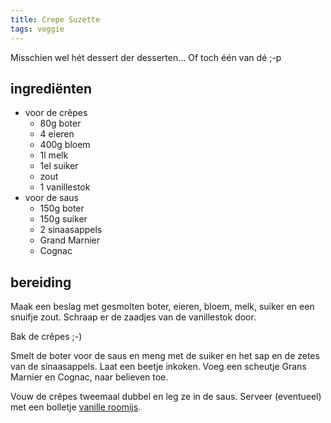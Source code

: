```yaml
---
title: Crepe Suzette
tags: veggie
---
```


Misschien wel hét dessert der desserten... Of toch één van dé ;-p

## ingrediënten

* voor de crêpes
  * 80g boter
  * 4 eieren
  * 400g bloem
  * 1l melk
  * 1el suiker
  * zout
  * 1 vanillestok
* voor de saus
  * 150g boter
  * 150g suiker
  * 2 sinaasappels
  * Grand Marnier
  * Cognac

## bereiding

Maak een beslag met gesmolten boter, eieren, bloem, melk, suiker en een snuifje zout. Schraap er de zaadjes van de vanillestok door.

Bak de crêpes ;-)

Smelt de boter voor de saus en meng met de suiker en het sap en de zetes van de sinaasappels. Laat een beetje inkoken. Voeg een scheutje Grans Marnier en Cognac, naar believen toe.

Vouw de crêpes tweemaal dubbel en leg ze in de saus. Serveer (eventueel) met een bolletje [vanille roomijs](Vanille_Roomijs).
